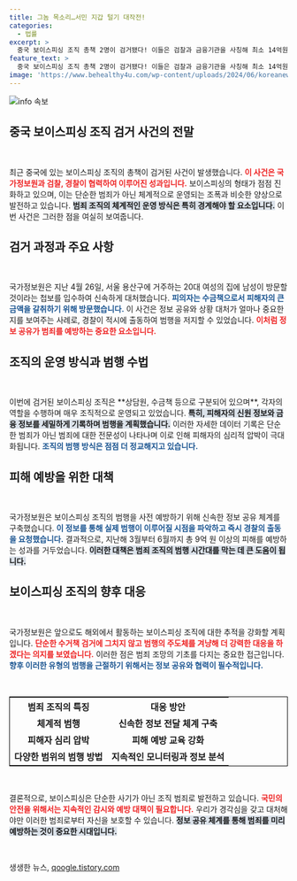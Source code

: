```yaml
---
title: 그놈 목소리…서민 지갑 털기 대작전!
categories:
  - 법률
excerpt: >
  중국 보이스피싱 조직 총책 2명이 검거됐다! 이들은 검찰과 금융기관을 사칭해 최소 14억원을 편취한 혐의를 받으며, 체계적인 범행으로 피해자들을 속였습니다. 국정원경찰 협력으로 범죄 수익을 막고, 해외 범죄 조직의 추적을 강화할 계획입니다. 클릭하고 자세한 소식을 확인하세요!
feature_text: >
  중국 보이스피싱 조직 총책 2명이 검거됐다! 이들은 검찰과 금융기관을 사칭해 최소 14억원을 편취한 혐의를 받으며, 체계적인 범행으로 피해자들을 속였습니다. 국정원경찰 협력으로 범죄 수익을 막고, 해외 범죄 조직의 추적을 강화할 계획입니다. 클릭하고 자세한 소식을 확인하세요!
image: 'https://www.behealthy4u.com/wp-content/uploads/2024/06/koreanews.jpg'
---
```


<p><img src="https://www.behealthy4u.com/wp-content/uploads/2024/06/koreanews.jpg" alt="info 속보" /></p>

<h2 data-ke-size="size26">중국 보이스피싱 조직 검거 사건의 전말</h2>

<p data-ke-size="size16">&nbsp;</p>

<p data-ke-size="size16">최근 중국에 있는 보이스피싱 조직의 총책이 검거된 사건이 발생했습니다. <b><span style="color: #ee2323;">이 사건은 국가정보원과 검찰, 경찰이 협력하여 이루어진 성과입니다.</span></b> 보이스피싱의 형태가 점점 진화하고 있으며, 이는 단순한 범죄가 아닌 체계적으로 운영되는 조폭과 비슷한 양상으로 발전하고 있습니다. <b><span style="background-color: #21538527;">범죄 조직의 체계적인 운영 방식은 특히 경계해야 할 요소입니다.</span></b> 이번 사건은 그러한 점을 여실히 보여줍니다.</p>

<h2 data-ke-size="size26">검거 과정과 주요 사항</h2>

<p data-ke-size="size16">&nbsp;</p>

<p data-ke-size="size16">국가정보원은 지난 4월 26일, 서울 용산구에 거주하는 20대 여성의 집에 남성이 방문할 것이라는 첩보를 입수하여 신속하게 대처했습니다. <b><span style="color: #1a5490;">피의자는 수금책으로서 피해자의 큰 금액을 갈취하기 위해 방문했습니다.</span></b> 이 사건은 정보 공유와 상황 대처가 얼마나 중요한지를 보여주는 사례로, 경찰이 적시에 출동하여 범행을 저지할 수 있었습니다. <b><span style="color: #ee2323;">이처럼 정보 공유가 범죄를 예방하는 중요한 요소입니다.</span></b></p>

<h2 data-ke-size="size26">조직의 운영 방식과 범행 수법</h2>

<p data-ke-size="size16">&nbsp;</p>

<p data-ke-size="size16">이번에 검거된 보이스피싱 조직은 **상담원, 수금책 등으로 구분되어 있으며**, 각자의 역할을 수행하며 매우 조직적으로 운영되고 있었습니다. <b><span style="background-color: #21538527;">특히, 피해자의 신원 정보와 금융 정보를 세밀하게 기록하며 범행을 계획했습니다.</span></b> 이러한 자세한 데이터 기록은 단순한 범죄가 아닌 범죄에 대한 전문성이 나타나며 이로 인해 피해자의 심리적 압박이 극대화됩니다. <b><span style="color: #1a5490;">조직의 범행 방식은 점점 더 정교해지고 있습니다.</span></b></p>

<h2 data-ke-size="size26">피해 예방을 위한 대책</h2>

<p data-ke-size="size16">&nbsp;</p>

<p data-ke-size="size16">국가정보원은 보이스피싱 조직의 범행을 사전 예방하기 위해 신속한 정보 공유 체계를 구축했습니다. <b><span style="color: #1a5490;">이 정보를 통해 실제 범행이 이루어질 시점을 파악하고 즉시 경찰의 출동을 요청했습니다.</span></b> 결과적으로, 지난해 3월부터 6월까지 총 9억 원 이상의 피해를 예방하는 성과를 거두었습니다. <b><span style="background-color: #21538527;">이러한 대책은 범죄 조직의 범행 시간대를 막는 데 큰 도움이 됩니다.</span></b></p>

<h2 data-ke-size="size26">보이스피싱 조직의 향후 대응</h2>

<p data-ke-size="size16">&nbsp;</p>

<p data-ke-size="size16">국가정보원은 앞으로도 해외에서 활동하는 보이스피싱 조직에 대한 추적을 강화할 계획입니다. <b><span style="color: #ee2323;">단순한 수거책 검거에 그치지 않고 범행의 주도체를 겨냥해 더 강력한 대응을 하겠다는 의지를 보였습니다.</span></b> 이러한 점은 범죄 조망의 기초를 다지는 중요한 접근입니다. <b><span style="color: #1a5490;">향후 이러한 유형의 범행을 근절하기 위해서는 정보 공유와 협력이 필수적입니다.</span></b></p>

<p data-ke-size="size16">&nbsp;</p>

<table style="width:100%; border: 1px solid #000;">
  <tr>
    <th style="text-align: center;">범죄 조직의 특징</th>
    <th style="text-align: center;">대응 방안</th>
  </tr>
  <tr>
    <td style="text-align: center; height: 17px;"><b>체계적 범행</b></td>
    <td style="text-align: center; height: 17px;"><b>신속한 정보 전달 체계 구축</b></td>
  </tr>
  <tr>
    <td style="text-align: center; height: 17px;"><b>피해자 심리 압박</b></td>
    <td style="text-align: center; height: 17px;"><b>피해 예방 교육 강화</b></td>
  </tr>
  <tr>
    <td style="text-align: center; height: 17px;"><b>다양한 범위의 범행 방법</b></td>
    <td style="text-align: center; height: 17px;"><b>지속적인 모니터링과 정보 분석</b></td>
  </tr>
</table>

<p data-ke-size="size16">&nbsp;</p>

<p data-ke-size="size16">결론적으로, 보이스피싱은 단순한 사기가 아닌 조직 범죄로 발전하고 있습니다. <b><span style="color: #ee2323;">국민의 안전을 위해서는 지속적인 감시와 예방 대책이 필요합니다.</span></b> 우리가 경각심을 갖고 대처해야만 이러한 범죄로부터 자신을 보호할 수 있습니다. <b><span style="background-color: #21538527;">정보 공유 체계를 통해 범죄를 미리 예방하는 것이 중요한 시대입니다.</span></b></p>

<p data-ke-size="size16">&nbsp;</p>
생생한 뉴스, <a href="https://qoogle.tistory.com" rel="dofollow">qoogle.tistory.com</a>


